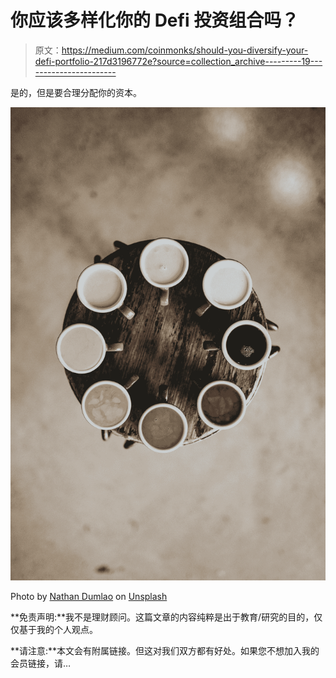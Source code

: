 # 你应该多样化你的 Defi 投资组合吗？

> 原文：<https://medium.com/coinmonks/should-you-diversify-your-defi-portfolio-217d3196772e?source=collection_archive---------19----------------------->

是的，但是要合理分配你的资本。

![](img/2249caf388e70ccf06ced7135ecb8f99.png)

Photo by [Nathan Dumlao](https://unsplash.com/@nate_dumlao?utm_source=medium&utm_medium=referral) on [Unsplash](https://unsplash.com?utm_source=medium&utm_medium=referral)

**免责声明:**我不是理财顾问。这篇文章的内容纯粹是出于教育/研究的目的，仅仅基于我的个人观点。

**请注意:**本文会有附属链接。但这对我们双方都有好处。如果您不想加入我的会员链接，请…